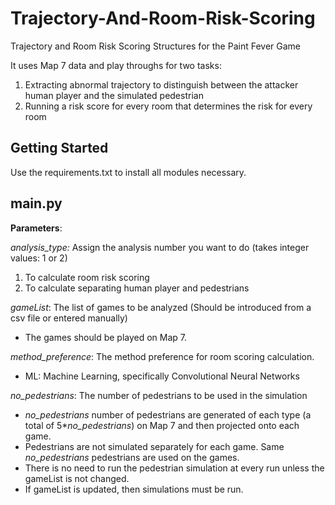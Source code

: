 # Trajectory-And-Room-Risk-Scoring
Trajectory and Room Risk Scoring Structures for the Paint Fever Game

It uses Map 7 data and play throughs for two tasks:
1. Extracting abnormal trajectory to distinguish between the attacker human player and the simulated pedestrian
2. Running a risk score for every room that determines the risk for every room

## Getting Started

Use the requirements.txt to install all modules necessary.

## main.py 

**Parameters**:

_analysis_type:_ Assign the analysis number you want to do (takes integer values: 1 or 2)
1. To calculate room risk scoring
2. To calculate separating human player and pedestrians

_gameList_: The list of games to be analyzed (Should be introduced from a csv file or entered manually)
- The games should be played on Map 7. 

_method_preference_: The method preference for room scoring calculation. 
- ML: Machine Learning, specifically Convolutional Neural Networks

_no_pedestrians_: The number of pedestrians to be used in the simulation
- _no_pedestrians_ number of pedestrians are generated of each type (a total of 5*_no_pedestrians_) on Map 7 and then projected onto each game.
- Pedestrians are not simulated separately for each game. Same _no_pedestrians_ pedestrians are used on the games.
- There is no need to run the pedestrian simulation at every run unless the gameList is not changed.
- If gameList is updated, then simulations must be run.
